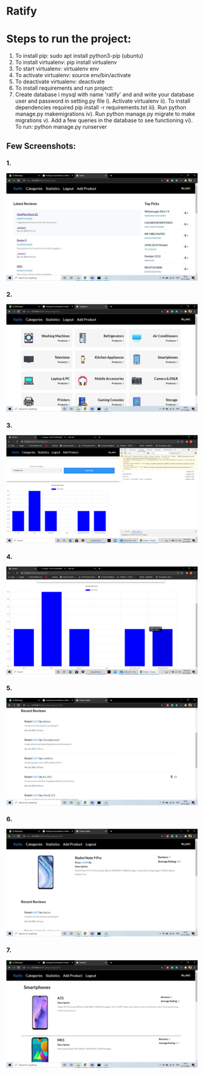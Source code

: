 # Ratify

# Steps to run the project:

1. To install pip: sudo apt install python3-pip (ubuntu)
2. To install virtualenv: pip install virtualenv
3. To start virtualenv: virtualenv env
4. To activate virtualenv: source env/bin/activate
5. To deactivate virtualenv: deactivate
6. To install requirements and run project:
7. Create database i mysql with name 'ratify' and and write your database user and password in setting.py file
   i). Activate virtualenv
   ii). To install dependencies required pip install -r requirements.txt
   iii). Run python manage.py makemigrations
   iv). Run python manage.py migrate to make migrations
   v). Add a few queries in the database to see functioning
   vi). To run: python manage.py runserver

## Few Screenshots:

### 1.
![](Screenshots/homepage.jpeg)


### 2.
![](Screenshots/Categories.jpeg)


### 3.
![](Screenshots/chart1.png)


### 4.
![](Screenshots/chart2.png)


### 5.
![](Screenshots/recentreviews.jpeg)


### 6.
![](Screenshots/product.jpeg)


### 7.
![](Screenshots/products.jpeg)
